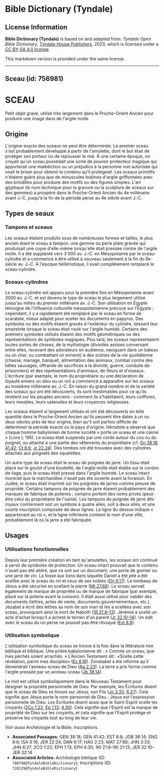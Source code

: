 # Bible Dictionary (Tyndale)

## License Information

**Bible Dictionary (Tyndale)** is based on and adapted from: _Tyndale Open Bible Dictionary_, [Tyndale House Publishers](https://tyndaleopenresources.com/), 2023, which is licensed under a [CC BY-SA 4.0 license](https://creativecommons.org/licenses/by-sa/4.0/legalcode.en).

This markdown version is provided under the same license.



--------------------------------

## Sceau (id: 756981)

SCEAU
=====

Petit objet gravé, utilisé très largement dans le Proche\-Orient Ancien pour produire une image dans de l'argile molle.

Origine
-------

L'origine exacte des sceaux ne peut être déterminée. Le premier sceau s'est probablement développé à partir de l'amulette, dont le but était de protéger son porteur ou de repousser le mal. À une certaine époque, on croyait qu'un sceau possédait une sorte de pouvoir protecteur magique qui apporterait une malédiction ou un préjudice à la personne non autorisée qui osait le briser pour obtenir le contenu qu'il protégeait. Les sceaux primitifs n'étaient guère plus que de minuscules bobines d'argile griffonnées avec des brindilles pour produire des motifs ou des figures simples. L'art glyptique (le nom technique pour la gravure ou la sculpture de sceaux sur des gemmes) a prospéré dans le Proche\-Orient Ancien du 4e millénaire avant J.‑C. jusqu'à la fin de la période perse au 4e siècle avant J.‑C.

Types de seaux
--------------

### Tampons et sceaux

Les sceaux étaient produits sous de nombreuses formes et tailles, le plus ancien étant le sceau à tampon, une gemme ou perle plate gravée qui produisait une copie d'elle\-même lorsqu'elle était pressée contre de l'argile molle. Il a été supplanté vers 3 000 av. J.‑C. en Mésopotamie par le sceau\-cylindre et a commencé à être utilisé à nouveau seulement à la fin du 8e siècle av. J.‑C. À l'époque hellénistique, il avait complètement remplacé le sceau\-cylindre.

### Sceaux\-cylindres

Le sceau\-cylindre est apparu pour la première fois en Mésopotamie avant 3000 av. J.‑C. et est devenu le type de sceau le plus largement utilisé jusqu'au milieu du premier millénaire av. J.‑C. Son utilisation en Égypte témoigne de l'influence culturelle mésopotamienne précoce sur l'Égypte ; cependant, il y a rapidement été remplacé par le sceau en forme de scarabée, mieux adapté pour sceller les documents en papyrus. Des symboles ou des motifs étaient gravés à l'extérieur du cylindre, laissant leur empreinte lorsque le sceau était roulé sur l'argile humide. Certains des premiers symboles utilisés étaient des motifs géométriques ou des représentations de symboles magiques. Plus tard, les sceaux représentaient toutes sortes de choses, de la mythologie (divinités assises conversant entre elles, recevant des adorateurs en audience, naviguant dans un bateau ou un char, ou combattant un ennemi) à des scènes de la vie quotidienne (chasse, mariage, banquet, alimentation des animaux, combat contre des bêtes sauvages, offrande de sacrifices à la divinité, guerre, conduite de prisonniers) et des représentations d'animaux, de fleurs et d'oiseaux. L'écriture (par exemple, le nom du propriétaire ou une déclaration de loyauté envers un dieu ou un roi) a commencé à apparaître sur les sceaux au troisième millénaire av. J.‑C. En raison du grand nombre et de la variété des sceaux qui ont été découverts, ils sont inestimables pour ce qu'ils révèlent sur les peuples anciens : comment ils s'habillaient, leurs coiffures, leurs meubles, leurs ustensiles et leurs croyances religieuses.

Les sceaux étaient si largement utilisés et ont été découverts en telle quantité dans le Proche\-Orient Ancien qu'ils peuvent être datés à un ou deux siècles près de leur origine, bien qu'il soit parfois difficile de déterminer la période exacte ou le pays d'origine. Hérodote a observé que chaque homme babylonien de bonne société « porte un sceau et une canne » (Livre I, 195\). Le sceau était suspendu par une corde autour du cou ou du poignet, ou attaché à une partie des vêtements du propriétaire (cf. [Gn 38\.18](https://ref.ly/Gen38:18); [41\.42](https://ref.ly/Gen41:42); [Ct 8\.6](https://ref.ly/Song8:6); [Jr 22\.24](https://ref.ly/Jer22:24)). Des tombes ont été trouvées avec des cylindres attachés aux poignets des squelettes.

Un autre type de sceau était le sceau de poignée de jarre. Un tissu était placé sur le goulot d'une bouteille, de l'argile molle était étalée sur le cordon de liage, puis le sceau était pressé dans l'argile humide. Le sceau intact montrait que la marchandise n'avait pas été ouverte avant la livraison. En Judée, le sceau était imprimé sur les poignées de jarres comme preuve de propriété. Certains tampons de poignée de jarre étaient probablement des marques de fabrique de poteries ; certains portent des noms privés (peut\-être celui du propriétaire de l'usine). Les tampons de poignée de jarre dits royaux contiennent soit un symbole à quatre ailes, soit à deux ailes, et une courte inscription composée de deux lignes. La ligne du dessus indique « appartenant au roi », et la ligne inférieure contient le nom d'une ville, probablement là où la jarre a été fabriquée.

Usages
------

### Utilisations fonctionnelles

Depuis leur première création en tant qu'amulettes, les sceaux ont continué à servir de symboles de protection. Un sceau intact prouvait que le contenu n'avait pas été altéré, que ce soit sur un document, une porte de grenier ou une jarre de vin. La fosse aux lions dans laquelle Daniel a été jeté a été scellée avec le sceau du roi et ceux de ses nobles ([Dn 6\.17](https://ref.ly/Dan6:17)). Le tombeau de Jésus a été sécurisé en scellant la pierre ([Mt 27\.66](https://ref.ly/Matt27:66)). Le sceau servait également de marque de propriété ou de marque de fabrique (par exemple, placé sur la poterie avant la cuisson). Il était aussi utilisé pour valider des documents (lettres, actes de vente, documents gouvernementaux, etc.). Jézabel a écrit des lettres au nom de son mari et les a scellées avec son sceau, provoquant ainsi la mort de Naboth ([1R 21\.8–13](https://ref.ly/1Kgs21:8-1Kgs21:13)). Jérémie a scellé un acte d'achat lorsqu'il a acheté le terrain d'un parent ([Jr 32\.10–14](https://ref.ly/Jer32:10-Jer32:14)). Un édit avec le sceau du roi perse ne pouvait pas être révoqué ([Est 8\.8](https://ref.ly/Esth8:8)).

### Utilisation symbolique

L'utilisation symbolique du sceau se trouve à la fois dans la littérature non biblique et biblique. Une prière babylonienne dit : « Comme un sceau, que mes péchés soient arrachés. » L'Ancien Testament dit : «Scelle cette révélation, parmi mes disciples» ([Es 8\.16](https://ref.ly/Isa8:16)). Zorobabel a été informé qu'il deviendrait l'anneau\-sceau de Dieu ([Ag 2\.23](https://ref.ly/Hag2:23)). La terre a pris forme comme l'argile pressée par un anneau\-sceau ([Jb 38\.14](https://ref.ly/Job38:14)).

Le mot est utilisé symboliquement dans le Nouveau Testament pour désigner la propriété personnelle de Dieu. Par exemple, les Écritures disent que le sceau de Dieu se trouve sur Jésus, son Fils ([Jn 3\.33](https://ref.ly/John3:33); [6\.27](https://ref.ly/John6:27)). Cela signifie que Jésus porte le nom personnel de Dieu ; Jésus est l'expression personnelle de Dieu. Les Écritures disent aussi que le Saint\-Esprit scelle les croyants ([2Co 1\.22](https://ref.ly/2Cor1:22); [Ep 1\.13](https://ref.ly/Eph1:13); [4\.30](https://ref.ly/Eph4:30)). Cela signifie que l'Esprit est la marque de propriété de Dieu sur les croyants, et cela signifie que l'Esprit protège et préserve les croyants tout au long de leur vie.

*Voir aussi* Archéologie et la Bible; Inscriptions.

* **Associated Passages:** GEN 38:18; GEN 41:42; EST 8:8; JOB 38:14; SNG 8:6; ISA 8:16; JER 22:24; DAN 6:17; HAG 2:23; MAT 27:66; JHN 3:33; JHN 6:27; 2CO 1:22; EPH 1:13; EPH 4:30; 1KI 21:8–1KI 21:13; JER 32:10–JER 32:14
* **Associated Articles:** Archéologie biblique (ID: `788760@TyndaleBibleDictionary`); Inscriptions (ID: `728129@TyndaleBibleDictionary`)

